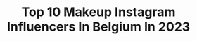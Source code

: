 ---
title: Top 10 Makeup Instagram Influencers In Belgium In 2023
description: >-
  Find top makeup Instagram influencers in Belgium in 2023. Most popular hashtags: #makeup #belgium #100daysofmakeup #makeuptutorial.
platform: Instagram
hits: 25
text_top: Identify the best Instagram influencers on inBeat.
text_bottom: Our database aggregates 25 Instagram influencers like this in Belgium for you to pitch.
profiles:
  - username: "douniaaerts"
    fullname: >-
      Dounia Aerts
    bio: >-
      Mixed Moroccan-Belgian 🇲🇦🇧🇪 Creator & creative photographer @dounia.aerts Designer, makeup enthousiast, spiritual being dounia_aerts@hotmail.com
    location: "Belgium"
    followers: 34228
    engagement: 94
    commentsToLikes: 0.109018
    id: ck13anxtfrbc60i19phgtw5bq
    verified: false
    hashtags: "#gifted, #zebfashion, #zebsquad, #paidsponsorship"
  - username: "chestermua"
    fullname: >-
      𝘾𝙃𝙀𝙎𝙏𝙀𝙍 𝙅𝙐
    bio: >-
      ༺ I do makeup because I love it ༺ Based in Brussels, From Shanghai ༺ Email or DM for PR/Business
    location: "Belgium"
    followers: 10387
    engagement: 276
    commentsToLikes: 0.198997
    id: ck5bxdcwani9q0i1113j32tvk
    verified: false
    hashtags: "#makeupartistsworldwide, #hudabeautyshop, #makeupartist, #mua"
  - username: "xazulyaa"
    fullname: >-
      ХАЗУЛЯ
    bio: >-
      💄MakeUp|Beauty 💌PR: xazulyaa@gmail.com 📍Belgium🇧🇪|Ингушетия🇷🇺
    location: "Belgium"
    followers: 81076
    engagement: 31
    commentsToLikes: 0.039914
    id: ck15sx9o3f9np0i19bmuh27wg
    verified: false
    hashtags: "#benefit, #gerardcosmetics, #iconicbae, #kyliecosmetics"
  - username: "victoriasapet"
    fullname: >-
      ❄️SNOWBUNNY❄️
    bio: >-
      Makeup & Hair artist 👄 Owner @chezsnowbunny
    location: "Belgium"
    followers: 7822
    engagement: 660
    commentsToLikes: 0.013892
    id: ck55j0jkwvyky0i11g9mgxj35
    verified: false
    hashtags: "#blackouttuesday, #shootwithiphonexr"
  - username: "eliantha_"
    fullname: >-
      LOOKS OF ELIANTHA.
    bio: >-
      𝑺𝒉𝒂𝒓𝒊𝒏𝒈 𝒎𝒚 𝒍𝒐𝒐𝒌𝒔 | #fashionblogger #outfitinspiration 📍 Belgium 💍 @aboutthebothofus ✉️ Collabs: eliantha_vonck@hotmail.com
    location: "Belgium"
    followers: 8201
    engagement: 631
    commentsToLikes: 0.239722
    id: ckaoy761cga610i78705l55z8
    verified: false
    hashtags: "#makeup, #ootdinspiration, #whattowear, #whatiwore"
  - username: "namglam"
    fullname: >-
      Naomi
    bio: >-
      ✺BUSINESS/PR: thenamglam@gmail.com ✺TIKTOK: namglami ✺ Use #namglampicks to get featured ✺ Based in Belgium 🇧🇪
    location: "Belgium"
    followers: 77936
    engagement: 1755
    commentsToLikes: 0.019202
    id: ck5hhdz6a7qde0i11pam0kvlw
    verified: false
    hashtags: "#theartistedit, #avantgardemakeup, #explore, #blackmua"
  - username: "lwbh"
    fullname: >-
      LWBH (Ellen Salomé)
    bio: >-
      𝕃𝕚𝕗𝕖 𝕎𝕚𝕥𝕙 𝔹𝕝𝕠𝕟𝕕 ℍ𝕒𝕚𝕣 🇧🇪 Belgian📍Brussels 👉 #Brussels #Travels #Restaurants #Food #Pets #Dance
    location: "Belgium"
    followers: 7543
    engagement: 695
    commentsToLikes: 0.098774
    id: ck9we4xuwim2w0j78v0vej6vh
    verified: false
    hashtags: "#pinksky, #belgiangirl, #europefinest, #grandplacebrussels"
  - username: "inesridane"
    fullname: >-
      Inès Ridane
    bio: >-
      ~ 🌍♈🌑🌒🌓🌔🌕🌖🌗🌘 ~ My mother language is dance 🌸 ~ 📧 : inesridanepro@gmail.com 📍Brussel, Belgium ~ YouTube ⤵️
    location: "Belgium"
    followers: 5109
    engagement: 990
    commentsToLikes: 0.060851
    id: ck55lvw822kg90i110544dmuu
    verified: false
    hashtags: "#trust, #picture, #belgium, #hipsdontlie"
  - username: "kenzovl"
    fullname: >-
      Kenzo Van Laeken
    bio: >-
      Bearded Belgian Beauty content creater⚡️Aquarius Can’t get enough? Here’s the link to my youtube channel!
    location: "Belgium"
    followers: 6634
    engagement: 582
    commentsToLikes: 0.182907
    id: ck9wd1dbcdmeq0j78g7j3rtjo
    verified: false
    hashtags: "#wakeupandmakeup, #nyxcosmetics, #parfuma, #iciparisxlexclusive"
  - username: "maureennaudts"
    fullname: >-
      Maureen Alexandra Naudts
    bio: >-
      ► Make-Up Artist ► Antwerp, BE 📍 ► @thebloggeragent ► COLLABS/PR 📩 : info@maureennaudts.com
    location: "Belgium"
    followers: 582367
    engagement: 570
    commentsToLikes: 0.005702
    id: ck0w050gmceps0i195vhirzz6
    verified: false
    hashtags: "#thebump, #bumpdated, #skincare, #makeupreels"
---